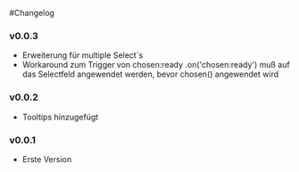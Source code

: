 #Changelog

### v0.0.3
- Erweiterung für multiple Select´s
- Workaround zum Trigger von chosen:ready .on('chosen:ready') muß auf das Selectfeld angewendet werden, bevor chosen() angewendet wird

### v0.0.2
- Tooltips hinzugefügt

### v0.0.1
- Erste Version
